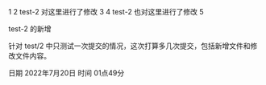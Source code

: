 1
2 test-2 对这里进行了修改
3
4 test-2 也对这里进行了修改
5

test-2 的新增

针对 test/2 中只测试一次提交的情况，这次打算多几次提交，包括新增文件和修改文件内容。

日期
2022年7月20日
时间
01点49分
